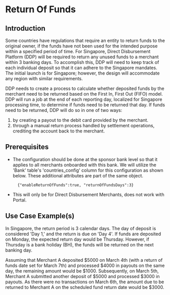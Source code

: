 # Return Of Funds                            

## Introduction

Some countries have regulations that require an entity to return funds to the original owner, if the funds have not been used for the intended purpose within a specified period of time. For Singapore, Direct Disbursement Platform (DDP) will be required to return any unused funds to a merchant within 3 banking days. To accomplish this, DDP will need to keep track of each individual deposit so that it can adhere to the Singapore mandates. The initial launch is for Singapore; however, the design will accommodate any region with similar requirements.

DDP needs to create a process to calculate whether deposited funds by the merchant need to be returned based on the First In, First Out (FIFO) model. DDP will run a job at the end of each reporting day, localized for Singapore processing time, to determine if funds need to be returned that day. If funds need to be returned, DDP will do so in one of two ways: 

1. by creating a payout to the debit card provided by the merchant.
2. through a manual return process handled by settlement operations, crediting the account back to the merchant.

## Prerequisites 

- The configuration should be done at the sponsor bank level so that it applies to all merchants onboarded with this bank. We will utilize the 'Bank' table's 'countries_config' column for this configuration as shown below. These additional attributes are part of the same object.

		{"enableReturnOfFunds":true, "returnOfFundsDays":3}
- This will only be for Direct Disbursement Merchants, does not work with Portal.

## Use Case Example(s)

In Singapore, the return period is 3 calendar days. The day of deposit is considered 'Day 1,' and the return is due on 'Day 4'. If funds are deposited on Monday, the expected return day would be Thursday. However, if Thursday is a bank holiday (BH), the funds will be returned on the next banking day.

Assuming that Merchant A deposited $5000 on March 4th (with a return of funds date set for March 7th) and processed $4000 in payouts on the same day, the remaining amount would be $1000. Subsequently, on March 5th, Merchant A submitted another deposit of $5000 and processed $3000 in payouts. As there were no transactions on March 6th, the amount due to be returned to Merchant A on the scheduled fund return date would be $3000.
